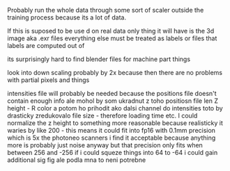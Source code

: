 Probably run the whole data through some sort of scaler outside the training process 
because its a lot of data.

If this is suposed to be use d on real data only thing it will have is the 3d image aka .exr files 
everything else must be treated as labels or files that labels are computed out of

its surprisingly hard to find blender files for machine part things

look into down scaling probably by 2x because then there are no problems with partial pixels and things

intensities file will probably be needed because the positions file doesn't contain enough info
	ale mohol by som ukradnut z toho positiosn file len Z height - R color a potom ho prihodit ako dalsi channel do intensities toto by drasticky zredukovalo file size - therefore loading time etc.
	I could normalize the z height to something more reasonable because realisticky it waries by like 200 - this means it could fit into fp16 with 0.1mm precision which is 5x the photoneo scanners i find it acceptable because anything more is probably just noise anyway
	but that precision only fits when between 256 and -256
	if i could squeze things into 64 to -64 i could gain additional sig fig ale podla mna to neni potrebne